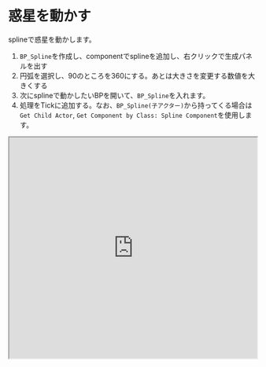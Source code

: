 # 惑星を動かす

splineで惑星を動かします。

1. `BP_Spline`を作成し、componentでsplineを追加し、右クリックで生成パネルを出す
2. 円弧を選択し、90のところを360にする。あとは大きさを変更する数値を大きくする
3. 次にsplineで動かしたいBPを開いて、`BP_Spline`を入れます。
4. 処理をTickに追加する。なお、`BP_Spline(子アクター)`から持ってくる場合は`Get Child Actor`, `Get Component by Class: Spline Component`を使用します。

<iframe src="https://blueprintue.com/render/8gfrd45h/1" scrolling="no" width="100%" height="450px" allowfullscreen=""></iframe>
